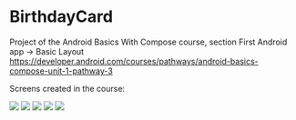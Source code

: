 # BirthdayCard

Project of the Android Basics With Compose course, section First Android app -> Basic Layout
https://developer.android.com/courses/pathways/android-basics-compose-unit-1-pathway-3

Screens created in the course:

<img src="screenshots/BirthdayCard.png" />

<img src="screenshots/ArticleScreen.png" />

<img src="screenshots/TaskManagerScreen.png" />

<img src="screenshots/QuadrantScreen.png" />

<img src="screenshots/BusinessCard.png" />
